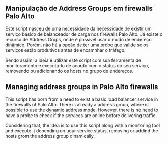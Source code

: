 ## Manipulação de Address Groups em firewalls Palo Alto

Este script nasceu de uma necessidade da necessidade de existir um serviço básico de balanceador de carga nos firewalls Palo Alto. Já existe o recurso de Address Grups, onde é possível usar o modo de endereço dinâmico. Porém, não há a opção de ter uma probe que valide se os serviços estão produtivos antes de encamnhar o tráfego.

Sendo assim, a ideia é utilizar este script com sua ferramenta de monitoramento e executá-lo de acordo com o status do seu serviço, removendo ou adicionando os hosts no grupo de endereços.

## Managing address groups in Palo Alto firewalls

This script has born from a need to exist a basic load balancer service in the firewalls of Palo Alto. There is already a address group, where is possible to use the dynamic address mode. However, there is no need to have a probe to check if the services are online before delivering traffic

Considering that, the idea is to use this script along with a monitoring tool and execute it depending on uour service status, removing or addind the hosts grom the address group dinamically.